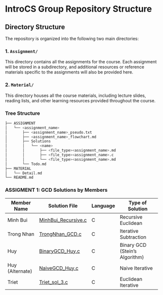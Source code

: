 # IntroCS Group Repository Structure

## Directory Structure

The repository is organized into the following two main directories:

### 1. `Assignment/`
This directory contains all the assignments for the course. Each assignment will be stored in a subdirectory, and additional resources or reference materials specific to the assignments will also be provided here.


### 2. `Material/`
This directory houses all the course materials, including lecture slides, reading lists, and other learning resources provided throughout the course.

### Tree Structure

```bash
├── ASSIGNMENT
│   └── <assignment_name>
│       ├── <assignment_name>_pseudo.txt
│       ├── <assignment_name>_flowchart.md
│       ├── Solutions
│       │   └── <name>
│       │       ├── <file_type><assignment_name>.md
│       │       ├── <file_type><assignment_name>.c
│       │       └── <file_type><assignment_name>.md
│       └── Todo.md
├── MATERIAL
│   └── Detail.md
└── README.md
```

### ASSIGMENT 1: GCD Solutions by Members

| Member Name     | Solution File                                             | Language   | Type of Solution      |
|-----------------|-----------------------------------------------------------|------------|-----------------------|
| Minh Bui        | [MinhBui_Recursive.c](./Solutions/MinhBui/MinhBui_Recursive.c) | C          | Recursive Euclidean   |
| Trong Nhan      | [TrongNhan_GCD.c](./Solutions/AS1_TrongNhan/TrongNhan_GCD.c)  | C          | Iterative Subtraction |
| Huy             | [BinaryGCD_Huy.c](./Solutions/BinaryGCD_Huy/BinaryGCD_Huy.c)   | C          | Binary GCD (Stein’s Algorithm) |
| Huy (Alternate) | [NaiveGCD_Huy.c](./Solutions/NaiveGCD_Huy/NaiveGCD_Huy.c)     | C          | Naive Iterative       |
| Triet           | [Triet_sol_3.c](./Solutions/Triet_sol_3/Triet_sol_3.c)        | C          | Euclidean Iterative   |

